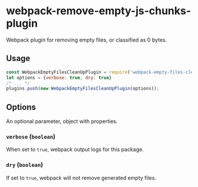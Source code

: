 # webpack-remove-empty-js-chunks-plugin
Webpack plugin for removing empty files, or classified as 0 bytes.


## Usage

```js
const WebpackEmptyFilesCleanUpPlugin = require('webpack-empty-files-cleanup-plugin');
let options = {verbose: true, dry: true}
/* ... */
plugins.push(new WebpackEmptyFilesCleanUpPlugin(options));
```

## Options

An optional parameter, object with properties.

### `verbose` (`boolean`)

When set to `true`, webpack output logs for this package.

### `dry` (`boolean`)

If set to `true`, webpack will not remove generated empty files.

